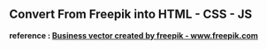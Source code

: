 ## Convert From Freepik into HTML - CSS - JS

**reference : <a href='https://www.freepik.com/vectors/business'>Business vector created by freepik - www.freepik.com</a>**
